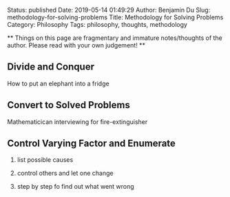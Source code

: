Status: published
Date: 2019-05-14 01:49:29
Author: Benjamin Du
Slug: methodology-for-solving-problems
Title: Methodology for Solving Problems
Category: Philosophy
Tags: philosophy, thoughts, methodology

**
Things on this page are fragmentary and immature notes/thoughts of the author.
Please read with your own judgement!
**

## Divide and Conquer

How to put an elephant into a fridge

## Convert to Solved Problems

Mathematicican interviewing for fire-extinguisher

## Control Varying Factor and Enumerate

1. list possible causes 

2. control others and let one change

3. step by step fo find out what went wrong
